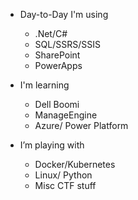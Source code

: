 - Day-to-Day I'm using
   - .Net/C#
   - SQL/SSRS/SSIS
   - SharePoint
   - PowerApps
   
- I'm learning
   - Dell Boomi
   - ManageEngine
   - Azure/ Power Platform

- I’m playing with
   - Docker/Kubernetes
   - Linux/ Python
   - Misc CTF stuff



